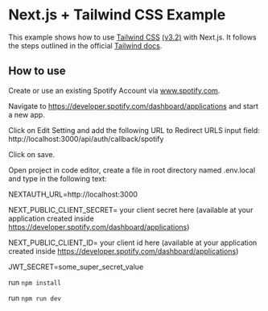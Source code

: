 # Next.js + Tailwind CSS Example

This example shows how to use [Tailwind CSS](https://tailwindcss.com/) [(v3.2)](https://tailwindcss.com/blog/tailwindcss-v3-2) with Next.js. It follows the steps outlined in the official [Tailwind docs](https://tailwindcss.com/docs/guides/nextjs).

## How to use

Create or use an existing Spotify Account via www.spotify.com.

Navigate to https://developer.spotify.com/dashboard/applications and start a new app.

Click on Edit Setting and add the following URL to Redirect URLS input field: http://localhost:3000/api/auth/callback/spotify

Click on save.

Open project in code editor, create a file in root directory named .env.local and type in the following text:

NEXTAUTH_URL=http://localhost:3000

NEXT_PUBLIC_CLIENT_SECRET= your client secret here (available at your application created inside https://developer.spotify.com/dashboard/applications)

NEXT_PUBLIC_CLIENT_ID= your client id here (available at your application created inside https://developer.spotify.com/dashboard/applications)

JWT_SECRET=some_super_secret_value

run `npm install`

run `npm run dev`
